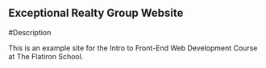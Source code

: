 Exceptional Realty Group Website
----

#Description

This is an example site for the Intro to Front-End Web Development Course at The Flatiron School.